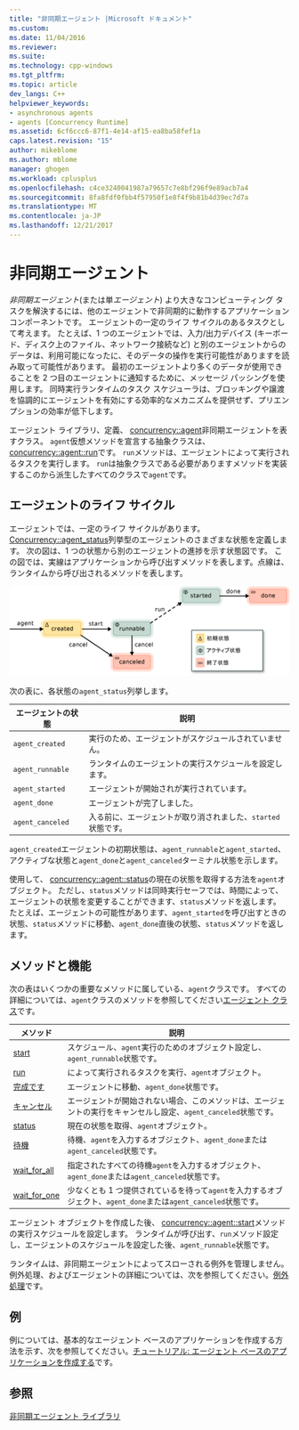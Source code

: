 ```yaml
---
title: "非同期エージェント |Microsoft ドキュメント"
ms.custom: 
ms.date: 11/04/2016
ms.reviewer: 
ms.suite: 
ms.technology: cpp-windows
ms.tgt_pltfrm: 
ms.topic: article
dev_langs: C++
helpviewer_keywords:
- asynchronous agents
- agents [Concurrency Runtime]
ms.assetid: 6cf6ccc6-87f1-4e14-af15-ea8ba58fef1a
caps.latest.revision: "15"
author: mikeblome
ms.author: mblome
manager: ghogen
ms.workload: cplusplus
ms.openlocfilehash: c4ce3240041987a79657c7e8bf296f9e89acb7a4
ms.sourcegitcommit: 8fa8fdf0fbb4f57950f1e8f4f9b81b4d39ec7d7a
ms.translationtype: MT
ms.contentlocale: ja-JP
ms.lasthandoff: 12/21/2017
---
```

# <a name="asynchronous-agents"></a>非同期エージェント
*非同期エージェント*(または単*エージェント*) より大きなコンピューティング タスクを解決するには、他のエージェントで非同期的に動作するアプリケーション コンポーネントです。 エージェントの一定のライフ サイクルのあるタスクとして考えます。 たとえば、1 つのエージェントでは、入力/出力デバイス (キーボード、ディスク上のファイル、ネットワーク接続など) と別のエージェントからのデータは、利用可能になったに、そのデータの操作を実行可能性がありますを読み取って可能性があります。 最初のエージェントより多くのデータが使用できることを 2 つ目のエージェントに通知するために、メッセージ パッシングを使用します。 同時実行ランタイムのタスク スケジューラは、ブロッキングや譲渡を協調的にエージェントを有効にする効率的なメカニズムを提供せず、プリエンプションの効率が低下します。  
  

 エージェント ライブラリ、定義、 [concurrency::agent](../../parallel/concrt/reference/agent-class.md)非同期エージェントを表すクラス。 `agent`仮想メソッドを宣言する抽象クラスは、 [concurrency::agent::run](reference/agent-class.md#run)です。 `run`メソッドは、エージェントによって実行されるタスクを実行します。 `run`は抽象クラスである必要がありますメソッドを実装するこのから派生したすべてのクラスで`agent`です。  
  
## <a name="agent-life-cycle"></a>エージェントのライフ サイクル  
 エージェントでは、一定のライフ サイクルがあります。 [Concurrency::agent_status](reference/concurrency-namespace-enums.md#agent_status)列挙型のエージェントのさまざまな状態を定義します。 次の図は、1 つの状態から別のエージェントの進捗を示す状態図です。 この図では、実線はアプリケーションから呼び出すメソッドを表します。点線は、ランタイムから呼び出されるメソッドを表します。  
  
 ![エージェントの状態ダイアグラム](../../parallel/concrt/media/agentstate.png "agentstate")  
  
 次の表に、各状態の`agent_status`列挙します。  
  
|エージェントの状態|説明|  
|-----------------|-----------------|  
|`agent_created`|実行のため、エージェントがスケジュールされていません。|  
|`agent_runnable`|ランタイムのエージェントの実行スケジュールを設定します。|  
|`agent_started`|エージェントが開始されが実行されています。|  
|`agent_done`|エージェントが完了しました。|  
|`agent_canceled`|入る前に、エージェントが取り消されました、`started`状態です。|  
  
 `agent_created`エージェントの初期状態は、`agent_runnable`と`agent_started`、アクティブな状態と`agent_done`と`agent_canceled`ターミナル状態を示します。  
  
 使用して、 [concurrency::agent::status](reference/agent-class.md#status)の現在の状態を取得する方法を`agent`オブジェクト。 ただし、`status`メソッドは同時実行セーフでは、時間によって、エージェントの状態を変更することができます、`status`メソッドを返します。 たとえば、エージェントの可能性があります、`agent_started`を呼び出すときの状態、`status`メソッドに移動、`agent_done`直後の状態、`status`メソッドを返します。  

  
## <a name="methods-and-features"></a>メソッドと機能  
 次の表はいくつかの重要なメソッドに属している、`agent`クラスです。 すべての詳細については、`agent`クラスのメソッドを参照してください[エージェント クラス](../../parallel/concrt/reference/agent-class.md)です。  
  
|メソッド|説明|  
|------------|-----------------|  
|[start](reference/agent-class.md#start)|スケジュール、`agent`実行のためのオブジェクト設定し、`agent_runnable`状態です。|  
|[run](reference/agent-class.md#run)|によって実行されるタスクを実行、`agent`オブジェクト。|  
|[完成です](reference/agent-class.md#done)|エージェントに移動、`agent_done`状態です。|  
|[キャンセル](../../parallel/concrt/cancellation-in-the-ppl.md#cancel)|エージェントが開始されない場合、このメソッドは、エージェントの実行をキャンセルし設定、`agent_canceled`状態です。|  
|[status](reference/agent-class.md#status)|現在の状態を取得、`agent`オブジェクト。|  
|[待機](reference/agent-class.md#wait)|待機、`agent`を入力するオブジェクト、`agent_done`または`agent_canceled`状態です。|  
|[wait_for_all](reference/agent-class.md#wait_for_all)|指定されたすべての待機`agent`を入力するオブジェクト、`agent_done`または`agent_canceled`状態です。|  
|[wait_for_one](reference/agent-class.md#wait_for_one)|少なくとも 1 つ提供されているを待って`agent`を入力するオブジェクト、`agent_done`または`agent_canceled`状態です。|  
  
 エージェント オブジェクトを作成した後、 [concurrency::agent::start](reference/agent-class.md#start)メソッドの実行スケジュールを設定します。 ランタイムが呼び出す、`run`メソッド設定し、エージェントのスケジュールを設定した後、`agent_runnable`状態です。  
  
 ランタイムは、非同期エージェントによってスローされる例外を管理しません。 例外処理、およびエージェントの詳細については、次を参照してください。[例外処理](../../parallel/concrt/exception-handling-in-the-concurrency-runtime.md)です。  
  
## <a name="example"></a>例  
 例については、基本的なエージェント ベースのアプリケーションを作成する方法を示す、次を参照してください。[チュートリアル: エージェント ベースのアプリケーションを作成する](../../parallel/concrt/walkthrough-creating-an-agent-based-application.md)です。  
  
## <a name="see-also"></a>参照  
 [非同期エージェント ライブラリ](../../parallel/concrt/asynchronous-agents-library.md)

